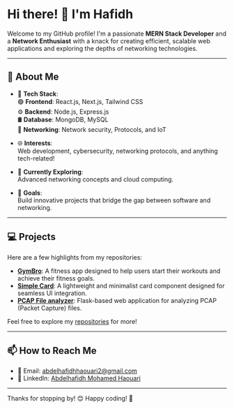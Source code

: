 # Hi there! 👋 I'm Hafidh

Welcome to my GitHub profile! I'm a passionate **MERN Stack Developer** and a **Network Enthusiast** with a knack for creating efficient, scalable web applications and exploring the depths of networking technologies.

---

## 🚀 About Me

- 🔧 **Tech Stack**:  
  🟢 **Frontend**: React.js, Next.js, Tailwind CSS  
  ⚙️ **Backend**: Node.js, Express.js  
  🛢️ **Database**: MongoDB, MySQL  
  📡 **Networking**: Network security, Protocols, and IoT  

- 🌐 **Interests**:  
  Web development, cybersecurity, networking protocols, and anything tech-related!  

- 🌱 **Currently Exploring**:  
  Advanced networking concepts and cloud computing.

- 🎯 **Goals**:  
  Build innovative projects that bridge the gap between software and networking.

---

## 💻 Projects

Here are a few highlights from my repositories:  
- **[GymBro](https://github.com/7afidhou/gymbro)**: A fitness app designed to help users start their workouts and achieve their fitness goals.  
- **[Simple Card](https://github.com/7afidhou/Card)**: A lightweight and minimalist card component designed for seamless UI integration.  
- **[PCAP File analyzer](https://github.com/7afidhou/PcapAnalyzer)**: Flask-based web application for analyzing PCAP (Packet Capture) files. 


Feel free to explore my [repositories](https://github.com/7afidhou?tab=repositories) for more!  


---

## 📫 How to Reach Me
- 📧 Email: [abdelhafidhhaouari2@gmail.com](mailto:abdelhafidhhaouari2@gmail.com)
- 💼 LinkedIn: [Abdelhafidh Mohamed Haouari](https://www.linkedin.com/in/abdelhafidh-mohamed-haouari-51283a314/)

---

Thanks for stopping by! 😊 Happy coding! 🚀
